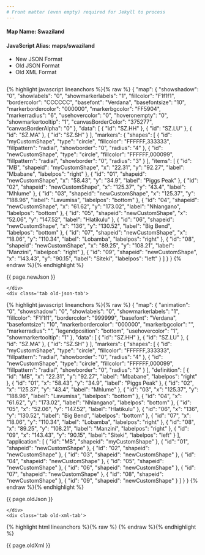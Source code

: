 ```yaml
---
# Front matter (even empty) required for Jekyll to process
---
```


#### Map Name: Swaziland

#### JavaScript Alias: maps/swaziland


<ul class='code-tabs'>
    <li class='active'>
        <a data-toggle='new-json'>New JSON Format</a>
    </li>
    <li>
        <a data-toggle='old-json'>Old JSON Format</a>
    </li>
    <li>
        <a data-toggle='old-xml'>Old XML Format</a>
    </li>
</ul>
<div class='tab-content'>
    <pre class='plain-code'></pre>
    <div class='tab new-json-tab active'>
{% highlight javascript lineanchors %}{% raw %}
{
    "map": {
        "showshadow": "0",
        "showlabels": "0",
        "showmarkerlabels": "1",
        "fillcolor": "F1f1f1",
        "bordercolor": "CCCCCC",
        "basefont": "Verdana",
        "basefontsize": "10",
        "markerbordercolor": "000000",
        "markerbgcolor": "FF5904",
        "markerradius": "6",
        "usehovercolor": "0",
        "hoveronempty": "0",
        "showmarkertooltip": "1",
        "canvasBorderColor": "375277",
        "canvasBorderAlpha": "0"
    },
    "data": [
        {
            "id": "SZ.HH"
        },
        {
            "id": "SZ.LU"
        },
        {
            "id": "SZ.MA"
        },
        {
            "id": "SZ.SH"
        }
    ],
    "markers": {
        "shapes": [
            {
                "id": "myCustomShape",
                "type": "circle",
                "fillcolor": "FFFFFF,333333",
                "fillpattern": "radial",
                "showborder": "0",
                "radius": "4"
            },
            {
                "id": "newCustomShape",
                "type": "circle",
                "fillcolor": "FFFFFF,000099",
                "fillpattern": "radial",
                "showborder": "0",
                "radius": "3"
            }
        ],
        "items": [
            {
                "id": "MB",
                "shapeid": "myCustomShape",
                "x": "22.31",
                "y": "92.27",
                "label": "Mbabane",
                "labelpos": "right"
            },
            {
                "id": "01",
                "shapeid": "newCustomShape",
                "x": "58.43",
                "y": "34.9",
                "label": "Piggs Peak"
            },
            {
                "id": "02",
                "shapeid": "newCustomShape",
                "x": "125.37",
                "y": "43.4",
                "label": "Mhlume"
            },
            {
                "id": "03",
                "shapeid": "newCustomShape",
                "x": "125.37",
                "y": "188.96",
                "label": "Lavumisa",
                "labelpos": "bottom"
            },
            {
                "id": "04",
                "shapeid": "newCustomShape",
                "x": "61.62",
                "y": "173.02",
                "label": "Nhlangano",
                "labelpos": "bottom"
            },
            {
                "id": "05",
                "shapeid": "newCustomShape",
                "x": "52.06",
                "y": "147.52",
                "label": "Hlatikulu"
            },
            {
                "id": "06",
                "shapeid": "newCustomShape",
                "x": "136",
                "y": "130.52",
                "label": "Big Bend",
                "labelpos": "bottom"
            },
            {
                "id": "07",
                "shapeid": "newCustomShape",
                "x": "18.06",
                "y": "110.34",
                "label": "Lobamba",
                "labelpos": "right"
            },
            {
                "id": "08",
                "shapeid": "newCustomShape",
                "x": "89.25",
                "y": "108.21",
                "label": "Manzini",
                "labelpos": "right"
            },
            {
                "id": "09",
                "shapeid": "newCustomShape",
                "x": "143.43",
                "y": "90.15",
                "label": "Siteki",
                "labelpos": "left"
            }
        ]
    }
}
{% endraw %}{% endhighlight %}


<p class='text-success'>{{ page.newJson }}</p>

    </div>
    <div class='tab old-json-tab'>
{% highlight javascript lineanchors %}{% raw %}
{
    "map": {
        "animation": "0",
        "showshadow": "0",
        "showlabels": "0",
        "showmarkerlabels": "1",
        "fillcolor": "F1f1f1",
        "bordercolor": "999999",
        "basefont": "Verdana",
        "basefontsize": "10",
        "markerbordercolor": "000000",
        "markerbgcolor": "",
        "markerradius": "",
        "legendposition": "bottom",
        "usehovercolor": "1",
        "showmarkertooltip": "1"
    },
    "data": [
        {
            "id": "SZ.HH"
        },
        {
            "id": "SZ.LU"
        },
        {
            "id": "SZ.MA"
        },
        {
            "id": "SZ.SH"
        }
    ],
    "markers": {
        "shapes": [
            {
                "id": "myCustomShape",
                "type": "circle",
                "fillcolor": "FFFFFF,333333",
                "fillpattern": "radial",
                "showborder": "0",
                "radius": "4"
            },
            {
                "id": "newCustomShape",
                "type": "circle",
                "fillcolor": "FFFFFF,000099",
                "fillpattern": "radial",
                "showborder": "0",
                "radius": "3"
            }
        ],
        "definition": [
            {
                "id": "MB",
                "x": "22.31",
                "y": "92.27",
                "label": "Mbabane",
                "labelpos": "right"
            },
            {
                "id": "01",
                "x": "58.43",
                "y": "34.9",
                "label": "Piggs Peak"
            },
            {
                "id": "02",
                "x": "125.37",
                "y": "43.4",
                "label": "Mhlume"
            },
            {
                "id": "03",
                "x": "125.37",
                "y": "188.96",
                "label": "Lavumisa",
                "labelpos": "bottom"
            },
            {
                "id": "04",
                "x": "61.62",
                "y": "173.02",
                "label": "Nhlangano",
                "labelpos": "bottom"
            },
            {
                "id": "05",
                "x": "52.06",
                "y": "147.52",
                "label": "Hlatikulu"
            },
            {
                "id": "06",
                "x": "136",
                "y": "130.52",
                "label": "Big Bend",
                "labelpos": "bottom"
            },
            {
                "id": "07",
                "x": "18.06",
                "y": "110.34",
                "label": "Lobamba",
                "labelpos": "right"
            },
            {
                "id": "08",
                "x": "89.25",
                "y": "108.21",
                "label": "Manzini",
                "labelpos": "right"
            },
            {
                "id": "09",
                "x": "143.43",
                "y": "90.15",
                "label": "Siteki",
                "labelpos": "left"
            }
        ],
        "application": [
            {
                "id": "MB",
                "shapeid": "myCustomShape"
            },
            {
                "id": "01",
                "shapeid": "newCustomShape"
            },
            {
                "id": "02",
                "shapeid": "newCustomShape"
            },
            {
                "id": "03",
                "shapeid": "newCustomShape"
            },
            {
                "id": "04",
                "shapeid": "newCustomShape"
            },
            {
                "id": "05",
                "shapeid": "newCustomShape"
            },
            {
                "id": "06",
                "shapeid": "newCustomShape"
            },
            {
                "id": "07",
                "shapeid": "newCustomShape"
            },
            {
                "id": "08",
                "shapeid": "newCustomShape"
            },
            {
                "id": "09",
                "shapeid": "newCustomShape"
            }
        ]
    }
}
{% endraw %}{% endhighlight %}


<p class='text-success'>{{ page.oldJson }}</p>

    </div>
    <div class='tab old-xml-tab'>
{% highlight html lineanchors %}{% raw %}
<map animation='0' showShadow='0' showLabels='0' showMarkerLabels='1' fillColor='F1f1f1' borderColor='999999' baseFont='Verdana' baseFontSize='10' markerBorderColor='000000' markerBgColor='' markerRadius='' legendPosition='bottom' useHoverColor='1' showMarkerToolTip='1'  >
	<data>
		<entity id='SZ.HH'  />
		<entity id='SZ.LU'  />
		<entity id='SZ.MA'  />
		<entity id='SZ.SH'  />
	</data>
	<markers>
	<shapes>
	     <shape id='myCustomShape' type='circle' fillcolor='FFFFFF,333333' fillPattern='radial' showBorder='0' radius='4'/>
		 <shape id='newCustomShape' type='circle' fillcolor='FFFFFF,000099' fillPattern='radial' showBorder='0' radius='3'/>
		 </shapes>
		<definition>
			<marker id='MB' x='22.31' y='92.27' label='Mbabane' labelPos='right'  />
			<marker id='01' x='58.43' y='34.9' label='Piggs Peak'  />
			<marker id='02' x='125.37' y='43.4' label='Mhlume'  />
			<marker id='03' x='125.37' y='188.96' label='Lavumisa' labelPos='bottom'  />
			<marker id='04' x='61.62' y='173.02' label='Nhlangano' labelPos='bottom'  />
			<marker id='05' x='52.06' y='147.52' label='Hlatikulu'  />
			<marker id='06' x='136' y='130.52' label='Big Bend' labelPos='bottom'  />
			<marker id='07' x='18.06' y='110.34' label='Lobamba' labelPos='right'  />
			<marker id='08' x='89.25' y='108.21' label='Manzini' labelPos='right'  />
			<marker id='09' x='143.43' y='90.15' label='Siteki' labelPos='left'  />
		</definition>
		<application>
			<marker id='MB' shapeId='myCustomShape'  />
			<marker id='01' shapeId='newCustomShape'  />
			<marker id='02' shapeId='newCustomShape'  />
			<marker id='03' shapeId='newCustomShape'  />
			<marker id='04' shapeId='newCustomShape'  />
			<marker id='05' shapeId='newCustomShape'  />
			<marker id='06' shapeId='newCustomShape'  />
			<marker id='07' shapeId='newCustomShape'  />
			<marker id='08' shapeId='newCustomShape'  />
			<marker id='09' shapeId='newCustomShape'  />
		</application>
	</markers>
</map>
{% endraw %}{% endhighlight %}

<p class='text-success'>{{ page.oldXml }}</p>

</div>
</div>
